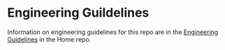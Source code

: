 Engineering Guildelines
======

Information on engineering guidelines for this repo are in the [Engineering Guidelines](https://github.com/SSWConsulting/Home/blob/master/ENGINEERING-GUIDELINES.md) in the Home repo.
